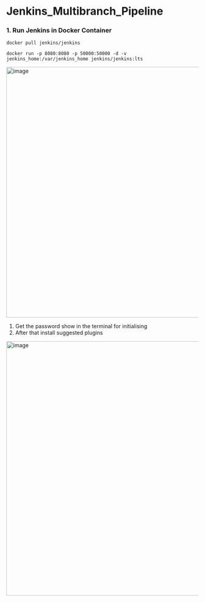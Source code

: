 # Jenkins_Multibranch_Pipeline

### 1. Run Jenkins in Docker Container

`docker pull jenkins/jenkins`

`docker run -p 8080:8080 -p 50000:50000 -d -v jenkins_home:/var/jenkins_home jenkins/jenkins:lts`

<img width="656" alt="image" src="https://user-images.githubusercontent.com/77828396/221528020-b6eb8ea5-4201-4461-ad04-85982900962f.png">


1. Get the password show in the terminal for initialising
2. After that install suggested plugins

<img width="666" alt="image" src="https://user-images.githubusercontent.com/77828396/221528148-2230540a-cdaf-4aa7-b87f-410238d1475d.png">

